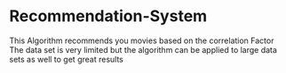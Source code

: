 # Recommendation-System

This Algorithm recommends you movies based on the correlation Factor
The data set is very limited but the algorithm can be applied to large data sets as well to get great results
